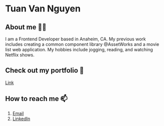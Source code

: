 # Tuan Van Nguyen

## About me 👨‍💻

I am a Frontend Developer based in Anaheim, CA. My previous work includes creating a common component library @AssetWorks and a movie list web application. My hobbies include jogging, reading, and watching Netflix shows. 

## Check out my portfolio 💼

[Link](https://uci-inf-133.github.io/a1-personal-website-tuanvnguyen556/)

## How to reach me 📫


1. [Email](tuanvnguyen556@gmail.com)
2. [LinkedIn](https://www.linkedin.com/in/tuan-nguyen-70632021b/)
